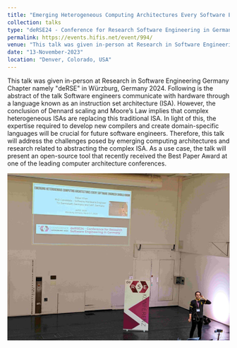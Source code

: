 ```yaml
---
title: "Emerging Heterogeneous Computing Architectures Every Software Engineer Should Know (Compilers and DSLs)"
collection: talks
type: "deRSE24 - Conference for Research Software Engineering in Germany 2024"
permalink: https://events.hifis.net/event/994/
venue: "This talk was given in-person at Research in Software Engineering Germany Chapter namely deRSE in Wuerzburg, Germany, on 6th March 2024"
date: "13-November-2023"
location: "Denver, Colorado, USA"
---
```


This talk was given in-person at Research in Software Engineering Germany Chapter namely "deRSE" in Würzburg, Germany 2024. Following is the abstract of the talk
Software engineers communicate with hardware through a language known as an instruction set architecture (ISA). However, the conclusion of 
Dennard scaling and Moore’s Law implies that complex heterogeneous ISAs are replacing this traditional ISA. In light of this, the expertise
required to develop new compilers and create domain-specific languages will be crucial for future software engineers. Therefore, this talk will 
address the challenges posed by emerging computing architectures and research related to abstracting the complex ISA. As a use case, the talk 
will present an open-source tool that recently received the Best Paper Award at one of the leading computer architecture conferences.



![](/images/deRSE2024khan.jpg)

